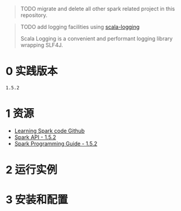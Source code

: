 
> TODO migrate and delete all other spark related project in this repository.

> TODO add logging facilities using [scala-logging](https://github.com/typesafehub/scala-logging)
>
> Scala Logging is a convenient and performant logging library wrapping SLF4J.


# 0 实践版本

	1.5.2

# 1 资源

+ [Learning Spark code Github](https://github.com/databricks/learning-spark)
+ [Spark API - 1.5.2](https://spark.apache.org/docs/1.5.2/api/scala/index.html#package)
+ [Spark Programming Guide - 1.5.2](http://spark.apache.org/docs/1.5.2/programming-guide.html)

# 2 运行实例

# 3 安装和配置
